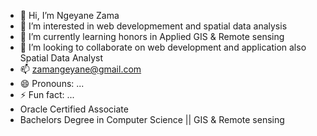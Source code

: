 - 👋 Hi, I’m Ngeyane Zama
- 👀 I’m interested in web developmement and spatial data analysis
- 🌱 I’m currently learning honors in  Applied GIS & Remote sensing
- 💞️ I’m looking to collaborate on web development and application also Spatial Data Analyst
- 📫 zamangeyane@gmail.com
- 😄 Pronouns: ...
- ⚡ Fun fact: ...
- Oracle Certified Associate
- Bachelors Degree in Computer Science || GIS & Remote sensing
<!---
ncwanezama00/ncwanezama00 is a ✨ special ✨ repository because its `README.md` (this file) appears on your GitHub profile.
You can click the Preview link to take a look at your changes.
--->

